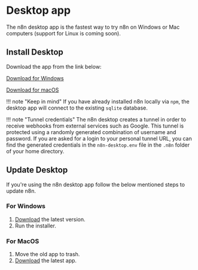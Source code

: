 # Desktop app

The n8n desktop app is the fastest way to try n8n on Windows or Mac computers (support for Linux is coming soon). 

## Install Desktop

Download the app from the link below:

[Download for Windows](https://downloads.n8n.io/file/n8n-downloads/n8n-win.zip)

[Download for macOS](https://downloads.n8n.io/file/n8n-downloads/n8n-mac.zip)

!!! note "Keep in mind"
    If you have already installed n8n locally via `npm`, the desktop app will connect to the existing `sqlite` database.


!!! note "Tunnel credentials"
    The n8n desktop creates a tunnel in order to receive webhooks from external services such as Google. This tunnel is protected using a randomly generated combination of username and password. If you are asked for a login to your personal tunnel URL, you can find the generated credentials in the `n8n-desktop.env` file in the `.n8n` folder of your home directory.

## Update Desktop

If you're using the n8n desktop app follow the below mentioned steps to update n8n.

### For Windows

1. [Download](https://downloads.n8n.io/file/n8n-downloads/n8n-win.zip) the latest version.
2. Run the installer.

### For MacOS

1. Move the old app to trash.
2. [Download](https://downloads.n8n.io/file/n8n-downloads/n8n-mac.zip) the latest app.
